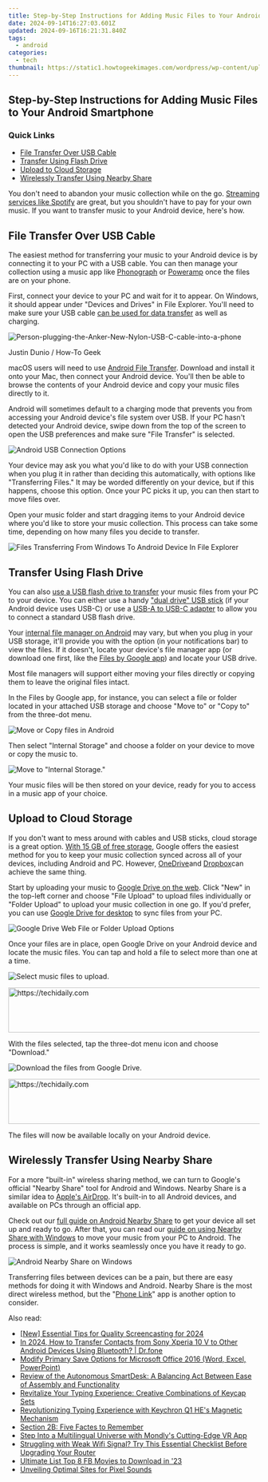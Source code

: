 ```yaml
---
title: Step-by-Step Instructions for Adding Music Files to Your Android Smartphone
date: 2024-09-14T16:27:03.601Z
updated: 2024-09-16T16:21:31.840Z
tags:
  - android
categories:
  - tech
thumbnail: https://static1.howtogeekimages.com/wordpress/wp-content/uploads/2023/10/53137703476_9282bdbca9_o.jpg
---
```


## Step-by-Step Instructions for Adding Music Files to Your Android Smartphone

### Quick Links

* [File Transfer Over USB Cable](https://extra-tips.techidaily.com/photography-revolution-toolwizs-2023-app-insights/)
* [Transfer Using Flash Drive](https://screen-video-capture.techidaily.com/1715860704827-in-2024-the-compre-written-documentation-and-examples-for-recording-sims-4-games-in-a-way-that-is-clear-concise-and-easy-to-understand-with-each-new-title-c/)
* [Upload to Cloud Storage](https://extra-information.techidaily.com/comprehensive-acid-pro-evaluation-and-alternative-software/)
* [Wirelessly Transfer Using Nearby Share](https://program-issues.techidaily.com/how-i-fixed-the-no-sound-problem-while-streaming-on-twitch/)

 You don't need to abandon your music collection while on the go. [Streaming services like Spotify](https://twitter-videos.techidaily.com/new-in-2024-digital-drama-videoviral-sagas-unfold-online/) are great, but you shouldn't have to pay for your own music. If you want to transfer music to your Android device, here's how.

##  File Transfer Over USB Cable

 The easiest method for transferring your music to your Android device is by connecting it to your PC with a USB cable. You can then manage your collection using a music app like [Phonograph](https://www.anrdoezrs.net/links/3607085/type/dlg/sid/UUhtgUeUpU213471/https://play.google.com/store/apps/details?id=com.kabouzeid.gramophone) or [Poweramp](https://www.anrdoezrs.net/links/3607085/type/dlg/sid/UUhtgUeUpU213471/https://play.google.com/store/apps/details?id=com.maxmpz.audioplayer) once the files are on your phone.

 First, connect your device to your PC and wait for it to appear. On Windows, it should appear under "Devices and Drives" in File Explorer. You'll need to make sure your USB cable [can be used for data transfer](https://android-frp.techidaily.com/in-2024-a-step-by-step-guide-on-using-adb-and-fastboot-to-remove-frp-lock-on-your-realme-11-5g-by-drfone-android/) as well as charging.

![Person-plugging-the-Anker-New-Nylon-USB-C-cable-into-a-phone](https://static1.howtogeekimages.com/wordpress/wp-content/uploads/2021/12/Person-plugging-the-Anker-New-Nylon-USB-C-cable-into-a-phone.jpg) 

Justin Dunio / How-To Geek

 macOS users will need to use [Android File Transfer](https://www.android.com/filetransfer/). Download and install it onto your Mac, then connect your Android device. You'll then be able to browse the contents of your Android device and copy your music files directly to it.

 Android will sometimes default to a charging mode that prevents you from accessing your Android device's file system over USB. If your PC hasn't detected your Android device, swipe down from the top of the screen to open the USB preferences and make sure "File Transfer" is selected.

![Android USB Connection Options](https://static1.howtogeekimages.com/wordpress/wp-content/uploads/2023/10/screenshot_20231009-102214.png) 

 Your device may ask you what you'd like to do with your USB connection when you plug it in rather than deciding this automatically, with options like "Transferring Files." It may be worded differently on your device, but if this happens, choose this option. Once your PC picks it up, you can then start to move files over.

 Open your music folder and start dragging items to your Android device where you'd like to store your music collection. This process can take some time, depending on how many files you decide to transfer.

![Files Transferring From Windows To Android Device In File Explorer](https://static1.howtogeekimages.com/wordpress/wp-content/uploads/2023/10/2023-10-09_10-25-45.png) 

##  Transfer Using Flash Drive

 You can also [use a USB flash drive to transfer](https://extra-information.techidaily.com/optimize-iphone-cinematography-ultimate-capture-additions/) your music files from your PC to your device. You can either use a handy ["dual drive" USB stick](https://amazon.com/dp/B07YYJRXQR?tag=hotoge-20&ascsubtag=UUhtgUeUpU213471&asc%5Frefurl=https%3A%2F%2Fwww.howtogeek.com%2F437966%2Fhow-to-copy-music-to-your-android-phone%2F&asc%5Fcampaign=Evergreen) (if your Android device uses USB-C) or use a [USB-A to USB-C adapter](https://amazon.com/dp/B07CVX3516?tag=hotoge-20&ascsubtag=UUhtgUeUpU213471&asc%5Frefurl=https%3A%2F%2Fwww.howtogeek.com%2F437966%2Fhow-to-copy-music-to-your-android-phone%2F&asc%5Fcampaign=Evergreen) to allow you to connect a standard USB flash drive.

 Your [internal file manager on Android](https://visual-screen-recording.techidaily.com/updated-2024-approved-comprehensive-manual-best-practices-for-using-mobizen-recording-tool/) may vary, but when you plug in your USB storage, it'll provide you with the option (in your notifications bar) to view the files. If it doesn't, locate your device's file manager app (or download one first, like the [Files by Google app](https://www.anrdoezrs.net/links/3607085/type/dlg/sid/UUhtgUeUpU213471/https://play.google.com/store/apps/details?id=com.google.android.apps.nbu.files)) and locate your USB drive.

 Most file managers will support either moving your files directly or copying them to leave the original files intact.

 In the Files by Google app, for instance, you can select a file or folder located in your attached USB storage and choose "Move to" or "Copy to" from the three-dot menu.

![Move or Copy files in Android](https://static1.howtogeekimages.com/wordpress/wp-content/uploads/2023/10/screenshot_20231009-111018.png) 

 Then select "Internal Storage" and choose a folder on your device to move or copy the music to.

![Move to "Internal Storage."](https://static1.howtogeekimages.com/wordpress/wp-content/uploads/2023/10/screenshot_20231009-111121.png) 

 Your music files will be then stored on your device, ready for you to access in a music app of your choice.

##  Upload to Cloud Storage

 If you don't want to mess around with cables and USB sticks, cloud storage is a great option. [With 15 GB of free storage](https://android-location-track.techidaily.com/two-ways-to-track-my-boyfriends-nokia-g42-5g-without-him-knowing-drfone-by-drfone-virtual-android/), Google offers the easiest method for you to keep your music collection synced across all of your devices, including Android and PC. However, [OneDrive](https://www.anrdoezrs.net/links/3607085/type/dlg/sid/UUhtgUeUpU213471/https://play.google.com/store/apps/details?id=com.microsoft.skydrive&hl=en%5FUS&gl=US)and [Dropbox](https://www.anrdoezrs.net/links/3607085/type/dlg/sid/UUhtgUeUpU213471/https://play.google.com/store/apps/details?id=com.dropbox.android&hl=en%5FUS&gl=US)can achieve the same thing.

 Start by uploading your music to [Google Drive on the web](https://drive.google.com/drive/). Click "New" in the top-left corner and choose "File Upload" to upload files individually or "Folder Upload" to upload your music collection in one go. If you'd prefer, you can use [Google Drive for desktop](https://vp-tips.techidaily.com/new-integrating-podcast-into-your-instagram-content-strategy/) to sync files from your PC.

![Google Drive Web File or Folder Upload Options](https://static1.howtogeekimages.com/wordpress/wp-content/uploads/2023/10/2023-10-09_11-14-44.png) 

 Once your files are in place, open Google Drive on your Android device and locate the music files. You can tap and hold a file to select more than one at a time.

![Select music files to upload.](https://static1.howtogeekimages.com/wordpress/wp-content/uploads/2023/10/screenshot_20231009-112535.png) 

<!-- affiliate ads begin -->
<a href="https://unicoeye.pxf.io/c/5597632/2121331/18498" target="_top" id="2121331">
  <img src="//a.impactradius-go.com/display-ad/18498-2121331" border="0" alt="https://techidaily.com" width="728" height="90"/>
</a>
<img height="0" width="0" src="https://unicoeye.pxf.io/i/5597632/2121331/18498" style="position:absolute;visibility:hidden;" border="0" />
<!-- affiliate ads end -->

 With the files selected, tap the three-dot menu icon and choose "Download."

![Download the files from Google Drive.](https://static1.howtogeekimages.com/wordpress/wp-content/uploads/2023/10/screenshot_20231009-112531.png) 

<!-- affiliate ads begin -->
<a href="https://appsumo.8odi.net/c/5597632/2123736/7443" target="_top" id="2123736">
  <img src="//a.impactradius-go.com/display-ad/7443-2123736" border="0" alt="https://techidaily.com" width="728" height="90"/>
</a>
<img height="0" width="0" src="https://appsumo.8odi.net/i/5597632/2123736/7443" style="position:absolute;visibility:hidden;" border="0" />
<!-- affiliate ads end -->

 The files will now be available locally on your Android device.

##  Wirelessly Transfer Using Nearby Share

 For a more "built-in" wireless sharing method, we can turn to Google's official "Nearby Share" tool for Android and Windows. Nearby Share is a similar idea to [Apple's AirDrop](https://youtube-zero.techidaily.com/024-approved-creating-stunning-youtube-openings-best-tools-list/). It's built-in to all Android devices, and available on PCs through an official app.

 Check out our [full guide on Android Nearby Share](https://some-techniques.techidaily.com/new-innovative-approach-to-hdr-portraiture-excellence/) to get your device all set up and ready to go. After that, you can read our [guide on using Nearby Share with Windows](https://on-screen-recording.techidaily.com/new-in-2024-home-sweet-habitat-6-basic-mc-dwellings-demystified/) to move your music from your PC to Android. The process is simple, and it works seamlessly once you have it ready to go.

![Android Nearby Share on Windows](https://static1.howtogeekimages.com/wordpress/wp-content/uploads/2023/10/2023-10-09_11-31-00.png) 

 Transferring files between devices can be a pain, but there are easy methods for doing it with Windows and Android. Nearby Share is the most direct wireless method, but the "[Phone Link](https://data-safeguard.techidaily.com/automated-data-gathering-with-cookiebot-solutions/)" app is another option to consider.

<ins class="adsbygoogle"
     style="display:block"
     data-ad-format="autorelaxed"
     data-ad-client="ca-pub-7571918770474297"
     data-ad-slot="1223367746"></ins>

<ins class="adsbygoogle"
     style="display:block"
     data-ad-client="ca-pub-7571918770474297"
     data-ad-slot="8358498916"
     data-ad-format="auto"
     data-full-width-responsive="true"></ins>

<span class="atpl-alsoreadstyle">Also read:</span>
<div><ul>
<li><a href="https://screen-activity-recording.techidaily.com/new-essential-tips-for-quality-screencasting-for-2024/"><u>[New] Essential Tips for Quality Screencasting for 2024</u></a></li>
<li><a href="https://android-transfer.techidaily.com/in-2024-how-to-transfer-contacts-from-sony-xperia-10-v-to-other-android-devices-using-bluetooth-drfone-by-drfone-transfer-from-android-transfer-from-android/"><u>In 2024, How to Transfer Contacts from Sony Xperia 10 V to Other Android Devices Using Bluetooth? | Dr.fone</u></a></li>
<li><a href="https://win-solutions.techidaily.com/modify-primary-save-options-for-microsoft-office-2016-word-excel-powerpoint/"><u>Modify Primary Save Options for Microsoft Office 2016 (Word, Excel, PowerPoint)</u></a></li>
<li><a href="https://hardware-reviews.techidaily.com/review-of-the-autonomous-smartdesk-a-balancing-act-between-ease-of-assembly-and-functionality/"><u>Review of the Autonomous SmartDesk: A Balancing Act Between Ease of Assembly and Functionality</u></a></li>
<li><a href="https://hardware-reviews.techidaily.com/revitalize-your-typing-experience-creative-combinations-of-keycap-sets/"><u>Revitalize Your Typing Experience: Creative Combinations of Keycap Sets</u></a></li>
<li><a href="https://hardware-reviews.techidaily.com/revolutionizing-typing-experience-with-keychron-q1-hes-magnetic-mechanism/"><u>Revolutionizing Typing Experience with Keychron Q1 HE's Magnetic Mechanism</u></a></li>
<li><a href="https://hardware-reviews.techidaily.com/section-2b-five-factes-to-remember/"><u>Section 2B: Five Factes to Remember</u></a></li>
<li><a href="https://mondly-stories.techidaily.com/step-into-a-multilingual-universe-with-mondlys-cutting-edge-vr-app/"><u>Step Into a Multilingual Universe with Mondly's Cutting-Edge VR App</u></a></li>
<li><a href="https://hardware-reviews.techidaily.com/struggling-with-weak-wifi-signal-try-this-essential-checklist-before-upgrading-your-router/"><u>Struggling with Weak Wifi Signal? Try This Essential Checklist Before Upgrading Your Router</u></a></li>
<li><a href="https://facebook-video-recording.techidaily.com/ultimate-list-top-8-fb-movies-to-download-in-23/"><u>Ultimate List Top 8 FB Movies to Download in '23</u></a></li>
<li><a href="https://extra-lessons.techidaily.com/unveiling-optimal-sites-for-pixel-sounds/"><u>Unveiling Optimal Sites for Pixel Sounds</u></a></li>
</ul></div>

